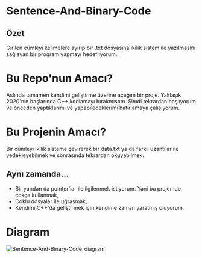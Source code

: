 # Sentence-And-Binary-Code

## Özet
Girilen cümleyi kelimelere ayırıp bir .txt dosyasına ikilik sistem ile yazılmasını sağlayan bir program yapmayı hedefliyorum.

# Bu Repo'nun Amacı?
Aslında tamamen kendimi geliştirme üzerine açtığım bir proje. Yaklaşık 2020'nin başlarında C++ kodlamayı bırakmıştım. Şimdi tekrardan başlıyorum ve önceden yaptıklarımı ve yapabileceklerimi hatırlamaya çalışıyorum.

# Bu Projenin Amacı?
Bir cümleyi ikilik sisteme çevirerek bir data.txt ya da farklı uzantılar ile yedekleyebilmek ve sonrasında tekrardan okuyabilmek.

## Aynı zamanda...
- Bir yandan da pointer'lar ile ilgilenmek istiyorum. Yani bu projemde çokça kullanmak,
- Çoklu dosyalar ile uğraşmak,
- Kendimi C++'da geliştirmek için kendime zaman yaratmış oluyorum.

# Diagram
![Sentence-And-Binary-Code_diagram](https://user-images.githubusercontent.com/62505792/137210171-e5ad7db4-909f-45ae-85d8-024795b18cd6.png)
